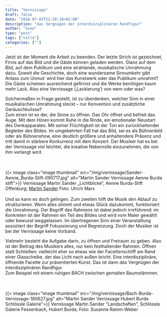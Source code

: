 ```yaml
---
title: "Vernissage"
draft: false
date: "2018-07-03T21:50:10+02:00"
description: "das Vergnügen der interdisziplinären Randfigur" 
auther: "Sven"
type: "post"
tags: ["cello"]
categories: [""]
---
```


Jetzt ist der Moment die Arbeit zu beenden. Der letzte Strich ist gezeichnet, Firnis auf das Bild und die Gäste können geladen werden. Glanz auf dem Bild, auf dem Publikum und eine strahlende, musikalische Umrahmung dazu. Soweit die Geschichte, doch eine wundersame Sinnumkehr gibt Anlass zum Unmut: wird hier das Kunstwerk oder das Publikum umrahmt? Die Gäste scheinen ausreichend gefirnist und die Werke benötigen kaum mehr Lack. Also eine Vernissage (‚Lackierung‘) von wem oder was?  

Solchermaßen in Frage gestellt, ist zu überdenken, welcher Sinn in einer musikalischen Umrahmung steckt – nur Konvention und zusätzliche Geräuschkulisse?  
Zum einen ist es der, die Sinne zu öffnen. Das Ohr öffnet und befreit das Auge. Mit dem Hören kommt Ruhe in die Rinde, ein emotionaler Neustart des Denkapparates. Mit seiner Flüchtigkeit ist der Ton ein zurückhaltender Begleiter des Bildes. Im umgekehrten Fall hat das Bild, sei es als Bühnenbild oder als Bühnenshow, eine deutlich größere und anhaltendere Präsenz und tritt damit in stärkere Konkurrenz mit dem Konzert. Der Musiker hat es bei der Vernissage viel leichter, die kreative Nebenrolle einzunehmen, die von ihm verlangt wird.  

<br>
<br>
{{< image class="image thumbnail" src="/img/vernissage/Sander-Aenne_Burda-Stift-090717.jpg" alt="Martin Sander Vernissage Aenne Burda stift">}}
Vernissage Martin Sander „Lichtblicke“, Aenne Burda-Stift Offenburg;  
<a href="http://www.sander-martin.de/" style="text-decoration: underline;" target="_blank">Martin Sander</a>  
Foto: Ulrich Marx  

<br>
<br>
Und so kann es doch gelingen. Zum zweiten hilft die Musik den Ablauf zu strukturieren. Wenn alles stimmt und etwas Glück dazukommt, funktioniert die Umrahmung. Der Begriff des Rahmens ist dabei jedoch irreführend: im Konkreten ist der Rahmen ein Teil des Bildes und wird vom Maler gewählt oder bewusst weggelassen. Im übertragenen Sinn einer Veranstaltung assoziiert der Begriff Fokussierung und Begrenzung. Doch der Musiker ist bei der Vernissage keine Vorband.  

Vielmehr besteht die Aufgabe darin, zu öffnen und Freiraum zu geben. Also ist der Beitrag des Musikers alles, nur kein festhaltender Rahmen. Öffnen statt Schließen: vielleicht eher so etwas wie der Facettenschliff am Rand einer Glasscheibe, der das Licht nach außen bricht. Eine interdisziplinäre, öffnende Facette zur präsentierten Kunst. Das ist dann das Vergnügen der interdisziplinären Randfigur.  
Zum Beispiel mit einem ruhigen BACH zwischen gemalten Baumstämmen.  

<br>
<br>
{{< image class="image thumbnail" src="/img/vernissage/Bach-Burda-Vernissage-180627.jpg" alt="Martin Sander Vernissage Hubert Burda Schlössle Galerie">}}
Vernissage Martin Sander "Landschaften",  
Schlössle Galerie Fessenbach, Hubert Burda;  
Foto: Susanne Ramm-Weber  

